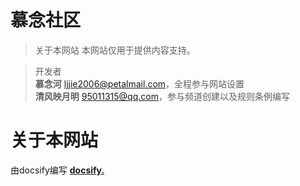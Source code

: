 # 慕念社区
> 关于本网站
本网站仅用于提供内容支持。

> 开发者<br>
**慕念河** <ljjie2006@petalmail.com>，全程参与网站设置<br>
**清风映月明** <95011315@qq.com>，参与频道创建以及规则条例编写

# 关于本网站
由docsify编写 [**docsify.**](https://docsifyjs.netlify.app/)<br>
